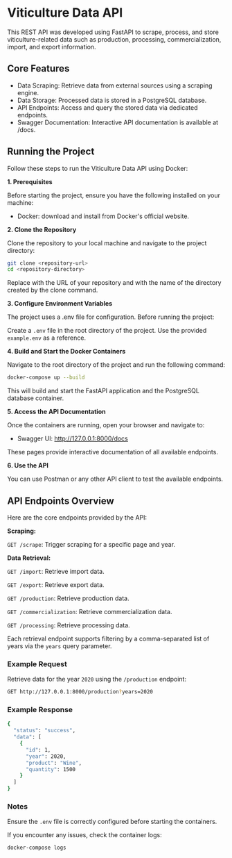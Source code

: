 # Viticulture Data API

This REST API was developed using FastAPI to scrape, process, and store viticulture-related data such as production, processing, commercialization, import, and export information.

## Core Features
* Data Scraping: Retrieve data from external sources using a scraping engine.
* Data Storage: Processed data is stored in a PostgreSQL database.
* API Endpoints: Access and query the stored data via dedicated endpoints.
* Swagger Documentation: Interactive API documentation is available at /docs.

## Running the Project

Follow these steps to run the Viticulture Data API using Docker:

**1. Prerequisites**

Before starting the project, ensure you have the following installed on your machine:

* Docker: download and install from Docker's official website.

**2. Clone the Repository**

Clone the repository to your local machine and navigate to the project directory:

```bash
git clone <repository-url>
cd <repository-directory>
```

Replace <repository-url> with the URL of your repository and <repository-directory> with the name of the directory created by the clone command.

**3. Configure Environment Variables**

The project uses a .env file for configuration. Before running the project:

Create a `.env` file in the root directory of the project.
Use the provided `example.env` as a reference.

**4. Build and Start the Docker Containers**

Navigate to the root directory of the project and run the following command:

```bash
docker-compose up --build
```

This will build and start the FastAPI application and the PostgreSQL database container.

**5. Access the API Documentation**

Once the containers are running, open your browser and navigate to:

* Swagger UI: http://127.0.0.1:8000/docs

These pages provide interactive documentation of all available endpoints.

**6. Use the API**

You can use Postman or any other API client to test the available endpoints.

## API Endpoints Overview
Here are the core endpoints provided by the API:

**Scraping:**

`GET /scrape`: Trigger scraping for a specific page and year.

**Data Retrieval:**
  
`GET /import`: Retrieve import data.

`GET /export`: Retrieve export data.

`GET /production`: Retrieve production data.

`GET /commercialization`: Retrieve commercialization data.

`GET /processing`: Retrieve processing data.

Each retrieval endpoint supports filtering by a comma-separated list of years via the `years` query parameter.

### Example Request

Retrieve data for the year `2020` using the `/production` endpoint:

```bash
GET http://127.0.0.1:8000/production?years=2020
```

### Example Response

```bash
{
  "status": "success",
  "data": [
    {
      "id": 1,
      "year": 2020,
      "product": "Wine",
      "quantity": 1500
    }
  ]
}
```

### Notes
Ensure the `.env` file is correctly configured before starting the containers.

If you encounter any issues, check the container logs:

```bash
docker-compose logs
```
